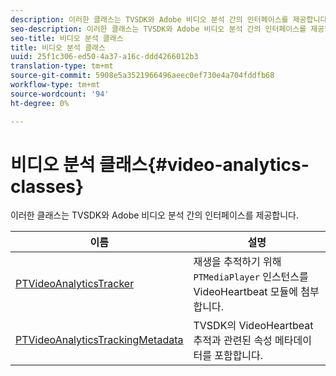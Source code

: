 ```yaml
---
description: 이러한 클래스는 TVSDK와 Adobe 비디오 분석 간의 인터페이스를 제공합니다.
seo-description: 이러한 클래스는 TVSDK와 Adobe 비디오 분석 간의 인터페이스를 제공합니다.
seo-title: 비디오 분석 클래스
title: 비디오 분석 클래스
uuid: 25f1c306-ed50-4a37-a16c-ddd4266012b3
translation-type: tm+mt
source-git-commit: 5908e5a3521966496aeec0ef730e4a704fddfb68
workflow-type: tm+mt
source-wordcount: '94'
ht-degree: 0%

---
```



# 비디오 분석 클래스{#video-analytics-classes}

이러한 클래스는 TVSDK와 Adobe 비디오 분석 간의 인터페이스를 제공합니다.

| 이름 | 설명 |
|---|---|
| [PTVideoAnalyticsTracker](https://help.adobe.com/en_US/primetime/api/psdk/vhl_tvsdk_ios/Classes/PTVideoAnalyticsTracker.html) | 재생을 추적하기 위해 `PTMediaPlayer` 인스턴스를 VideoHeartbeat 모듈에 첨부합니다. |
| [PTVideoAnalyticsTrackingMetadata](https://help.adobe.com/en_US/primetime/api/psdk/vhl_tvsdk_ios/Classes/PTVideoAnalyticsTrackingMetadata.html) | TVSDK의 VideoHeartbeat 추적과 관련된 속성 메타데이터를 포함합니다. |